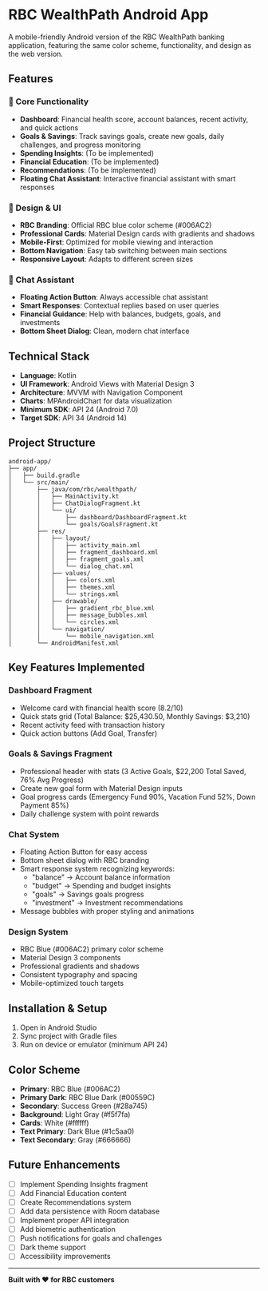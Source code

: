 # RBC WealthPath Android App

A mobile-friendly Android version of the RBC WealthPath banking application, featuring the same color scheme, functionality, and design as the web version.

## Features

### 🎯 Core Functionality
- **Dashboard**: Financial health score, account balances, recent activity, and quick actions
- **Goals & Savings**: Track savings goals, create new goals, daily challenges, and progress monitoring
- **Spending Insights**: (To be implemented)
- **Financial Education**: (To be implemented) 
- **Recommendations**: (To be implemented)
- **Floating Chat Assistant**: Interactive financial assistant with smart responses

### 🎨 Design & UI
- **RBC Branding**: Official RBC blue color scheme (#006AC2)
- **Professional Cards**: Material Design cards with gradients and shadows
- **Mobile-First**: Optimized for mobile viewing and interaction
- **Bottom Navigation**: Easy tab switching between main sections
- **Responsive Layout**: Adapts to different screen sizes

### 💬 Chat Assistant
- **Floating Action Button**: Always accessible chat assistant
- **Smart Responses**: Contextual replies based on user queries
- **Financial Guidance**: Help with balances, budgets, goals, and investments
- **Bottom Sheet Dialog**: Clean, modern chat interface

## Technical Stack

- **Language**: Kotlin
- **UI Framework**: Android Views with Material Design 3
- **Architecture**: MVVM with Navigation Component
- **Charts**: MPAndroidChart for data visualization
- **Minimum SDK**: API 24 (Android 7.0)
- **Target SDK**: API 34 (Android 14)

## Project Structure

```
android-app/
├── app/
│   ├── build.gradle
│   └── src/main/
│       ├── java/com/rbc/wealthpath/
│       │   ├── MainActivity.kt
│       │   ├── ChatDialogFragment.kt
│       │   └── ui/
│       │       ├── dashboard/DashboardFragment.kt
│       │       └── goals/GoalsFragment.kt
│       ├── res/
│       │   ├── layout/
│       │   │   ├── activity_main.xml
│       │   │   ├── fragment_dashboard.xml
│       │   │   ├── fragment_goals.xml
│       │   │   └── dialog_chat.xml
│       │   ├── values/
│       │   │   ├── colors.xml
│       │   │   ├── themes.xml
│       │   │   └── strings.xml
│       │   ├── drawable/
│       │   │   ├── gradient_rbc_blue.xml
│       │   │   ├── message_bubbles.xml
│       │   │   └── circles.xml
│       │   └── navigation/
│       │       └── mobile_navigation.xml
│       └── AndroidManifest.xml
```

## Key Features Implemented

### Dashboard Fragment
- Welcome card with financial health score (8.2/10)
- Quick stats grid (Total Balance: $25,430.50, Monthly Savings: $3,210)
- Recent activity feed with transaction history
- Quick action buttons (Add Goal, Transfer)

### Goals & Savings Fragment
- Professional header with stats (3 Active Goals, $22,200 Total Saved, 76% Avg Progress)
- Create new goal form with Material Design inputs
- Goal progress cards (Emergency Fund 90%, Vacation Fund 52%, Down Payment 85%)
- Daily challenge system with point rewards

### Chat System
- Floating Action Button for easy access
- Bottom sheet dialog with RBC branding
- Smart response system recognizing keywords:
  - "balance" → Account balance information
  - "budget" → Spending and budget insights  
  - "goals" → Savings goals progress
  - "investment" → Investment recommendations
- Message bubbles with proper styling and animations

### Design System
- RBC Blue (#006AC2) primary color scheme
- Material Design 3 components
- Professional gradients and shadows
- Consistent typography and spacing
- Mobile-optimized touch targets

## Installation & Setup

1. Open in Android Studio
2. Sync project with Gradle files
3. Run on device or emulator (minimum API 24)

## Color Scheme

- **Primary**: RBC Blue (#006AC2)
- **Primary Dark**: RBC Blue Dark (#00559C)  
- **Secondary**: Success Green (#28a745)
- **Background**: Light Gray (#f5f7fa)
- **Cards**: White (#ffffff)
- **Text Primary**: Dark Blue (#1c5aa0)
- **Text Secondary**: Gray (#666666)

## Future Enhancements

- [ ] Implement Spending Insights fragment
- [ ] Add Financial Education content
- [ ] Create Recommendations system
- [ ] Add data persistence with Room database
- [ ] Implement proper API integration
- [ ] Add biometric authentication
- [ ] Push notifications for goals and challenges
- [ ] Dark theme support
- [ ] Accessibility improvements

---

**Built with ❤️ for RBC customers**